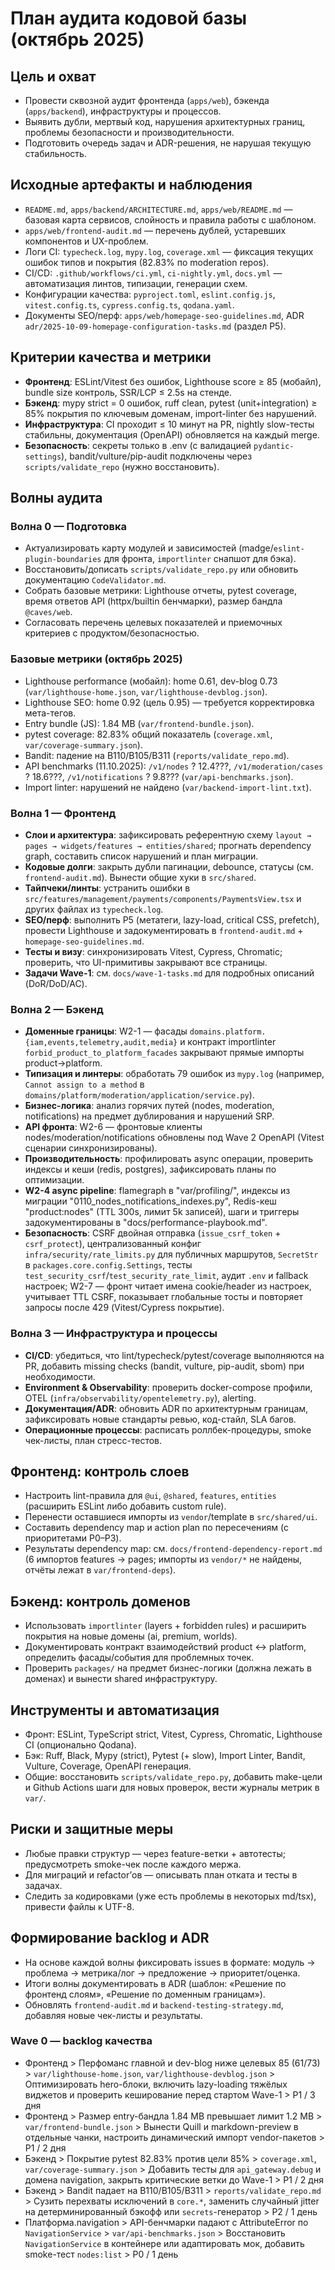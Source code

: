 ﻿# План аудита кодовой базы (октябрь 2025)

## Цель и охват
- Провести сквозной аудит фронтенда (`apps/web`), бэкенда (`apps/backend`), инфраструктуры и процессов.
- Выявить дубли, мертвый код, нарушения архитектурных границ, проблемы безопасности и производительности.
- Подготовить очередь задач и ADR-решения, не нарушая текущую стабильность.

## Исходные артефакты и наблюдения
- `README.md`, `apps/backend/ARCHITECTURE.md`, `apps/web/README.md` — базовая карта сервисов, слойность и правила работы с шаблоном.
- `apps/web/frontend-audit.md` — перечень дублей, устаревших компонентов и UX-проблем.
- Логи CI: `typecheck.log`, `mypy.log`, `coverage.xml` — фиксация текущих ошибок типов и покрытия (82.83% по moderation repos).
- CI/CD: `.github/workflows/ci.yml`, `ci-nightly.yml`, `docs.yml` — автоматизация линтов, типизации, генерации схем.
- Конфигурации качества: `pyproject.toml`, `eslint.config.js`, `vitest.config.ts`, `cypress.config.ts`, `qodana.yaml`.
- Документы SEO/перф: `apps/web/homepage-seo-guidelines.md`, ADR `adr/2025-10-09-homepage-configuration-tasks.md` (раздел P5).

## Критерии качества и метрики
- **Фронтенд**: ESLint/Vitest без ошибок, Lighthouse score ≥ 85 (мобайл), bundle size контроль, SSR/LCP ≤ 2.5s на стенде.
- **Бэкенд**: mypy strict = 0 ошибок, ruff clean, pytest (unit+integration) ≥ 85% покрытия по ключевым доменам, import-linter без нарушений.
- **Инфраструктура**: CI проходит ≤ 10 минут на PR, nightly slow-тесты стабильны, документация (OpenAPI) обновляется на каждый merge.
- **Безопасность**: секреты только в .env (с валидацией `pydantic-settings`), bandit/vulture/pip-audit подключены через `scripts/validate_repo` (нужно восстановить).

## Волны аудита
### Волна 0 — Подготовка
- Актуализировать карту модулей и зависимостей (madge/`eslint-plugin-boundaries` для фронта, `importlinter` снапшот для бэка).
- Восстановить/дописать `scripts/validate_repo.py` или обновить документацию `CodeValidator.md`.
- Собрать базовые метрики: Lighthouse отчеты, pytest coverage, время ответов API (httpx/builtin бенчмарки), размер бандла `@caves/web`.
- Согласовать перечень целевых показателей и приемочных критериев с продуктом/безопасностью.

### Базовые метрики (октябрь 2025)
- Lighthouse performance (мобайл): home 0.61, dev-blog 0.73 (`var/lighthouse-home.json`, `var/lighthouse-devblog.json`).
- Lighthouse SEO: home 0.92 (цель 0.95) — требуется корректировка мета-тегов.
- Entry bundle (JS): 1.84 MB (`var/frontend-bundle.json`).
- pytest coverage: 82.83% общий показатель (`coverage.xml`, `var/coverage-summary.json`).
- Bandit: падение на B110/B105/B311 (`reports/validate_repo.md`).
- API benchmarks (11.10.2025): `/v1/nodes` ? 12.4???, `/v1/moderation/cases` ? 18.6???, `/v1/notifications` ? 9.8??? (`var/api-benchmarks.json`).
- Import linter: нарушений не найдено (`var/backend-import-lint.txt`).
### Волна 1 — Фронтенд
- **Слои и архитектура**: зафиксировать референтную схему `layout → pages → widgets/features → entities/shared`; прогнать dependency graph, составить список нарушений и план миграции.
- **Кодовые долги**: закрыть дубли пагинации, debounce, статусы (см. `frontend-audit.md`). Вынести общие хуки в `src/shared`.
- **Тайпчеки/линты**: устранить ошибки в `src/features/management/payments/components/PaymentsView.tsx` и других файлах из `typecheck.log`.
- **SEO/перф**: выполнить P5 (метатеги, lazy-load, critical CSS, prefetch), провести Lighthouse и задокументировать в `frontend-audit.md` + `homepage-seo-guidelines.md`.
- **Тесты и визу**: синхронизировать Vitest, Cypress, Chromatic; проверить, что UI-примитивы закрывают все страницы.
- **Задачи Wave-1**: см. `docs/wave-1-tasks.md` для подробных описаний (DoR/DoD/AC).

### Волна 2 — Бэкенд
- **Доменные границы**: W2-1 — фасады `domains.platform.{iam,events,telemetry,audit,media}` и контракт importlinter `forbid_product_to_platform_facades` закрывают прямые импорты product→platform.
- **Типизация и линтеры**: обработать 79 ошибок из `mypy.log` (например, `Cannot assign to a method` в `domains/platform/moderation/application/service.py`).
- **Бизнес-логика**: анализ горячих путей (nodes, moderation, notifications) на предмет дублирования и нарушений SRP.
- **API фронта**: W2-6 — фронтовые клиенты nodes/moderation/notifications обновлены под Wave 2 OpenAPI (Vitest сценарии синхронизированы).
- **Производительность**: профилировать async операции, проверить индексы и кеши (redis, postgres), зафиксировать планы по оптимизации.
- **W2-4 async pipeline**: flamegraph в "var/profiling/", индексы из миграции "0110_nodes_notifications_indexes.py", Redis-кеш "product:nodes" (TTL 300s, лимит 5k записей), шаги и триггеры задокументированы в "docs/performance-playbook.md".
- **Безопасность**: CSRF двойная отправка (`issue_csrf_token` + `csrf_protect`), централизованный конфиг `infra/security/rate_limits.py` для публичных маршрутов, `SecretStr` в `packages.core.config.Settings`, тесты `test_security_csrf`/`test_security_rate_limit`, аудит `.env` и fallback настроек; W2-7 — фронт читает имена cookie/header из настроек, учитывает TTL CSRF, показывает глобальные тосты и повторяет запросы после 429 (Vitest/Cypress покрытие).

### Волна 3 — Инфраструктура и процессы
- **CI/CD**: убедиться, что lint/typecheck/pytest/coverage выполняются на PR, добавить missing checks (bandit, vulture, pip-audit, sbom) при необходимости.
- **Environment & Observability**: проверить docker-compose профили, OTEL (`infra/observability/opentelemetry.py`), alerting.
- **Документация/ADR**: обновить ADR по архитектурным границам, зафиксировать новые стандарты ревью, код-стайл, SLA багов.
- **Операционные процессы**: расписать роллбек-процедуры, smoke чек-листы, план стресс-тестов.

## Фронтенд: контроль слоев
- Настроить lint-правила для `@ui`, `@shared`, `features`, `entities` (расширить ESLint либо добавить custom rule).
- Перенести оставшиеся импорты из `vendor`/template в `src/shared/ui`.
- Составить dependency map и action plan по пересечениям (с приоритетами P0–P3).
- Результаты dependency map: см. `docs/frontend-dependency-report.md` (6 импортов features → pages; импорты из `vendor/*` не найдены, отчёты лежат в `var/frontend-deps`).

## Бэкенд: контроль доменов
- Использовать `importlinter` (layers + forbidden rules) и расширить покрытия на новые домены (ai, premium, worlds).
- Документировать контракт взаимодействий product ↔ platform, определить фасады/события для проблемных точек.
- Проверить `packages/` на предмет бизнес-логики (должна лежать в доменах) и вынести shared инфраструктуру.

## Инструменты и автоматизация
- Фронт: ESLint, TypeScript strict, Vitest, Cypress, Chromatic, Lighthouse CI (опционально Qodana).
- Бэк: Ruff, Black, Mypy (strict), Pytest (+ slow), Import Linter, Bandit, Vulture, Coverage, OpenAPI генерация.
- Общие: восстановить `scripts/validate_repo.py`, добавить make-цели и Github Actions шаги для новых проверок, вести журналы метрик в `var/`.

## Риски и защитные меры
- Любые правки структур — через feature-ветки + автотесты; предусмотреть smoke-чек после каждого мержа.
- Для миграций и refactor’ов — описывать план отката и тесты в задачах.
- Следить за кодировками (уже есть проблемы в некоторых md/tsx), привести файлы к UTF-8.

## Формирование backlog и ADR
- На основе каждой волны фиксировать issues в формате: модуль → проблема → метрика/лог → предложение → приоритет/оценка.
- Итоги волны документировать в ADR (шаблон: «Решение по фронтенд слоям», «Решение по доменным границам»).
- Обновлять `frontend-audit.md` и `backend-testing-strategy.md`, добавляя новые чек-листы и результаты.

### Wave 0 — backlog качества
- Фронтенд > Перфоманс главной и dev-blog ниже целевых 85 (61/73) > `var/lighthouse-home.json`, `var/lighthouse-devblog.json` > Оптимизировать hero-блоки, включить lazy-loading тяжёлых виджетов и проверить кеширование перед стартом Wave-1 > P1 / 3 дня
- Фронтенд > Размер entry-бандла 1.84 MB превышает лимит 1.2 MB > `var/frontend-bundle.json` > Вынести Quill и markdown-preview в отдельные чанки, настроить динамический импорт vendor-пакетов > P1 / 2 дня
- Бэкенд > Покрытие pytest 82.83% против цели 85% > `coverage.xml`, `var/coverage-summary.json` > Добавить тесты для `api_gateway.debug` и домена navigation, закрыть критические ветки до Wave-1 > P1 / 2 дня
- Бэкенд > Bandit падает на B110/B105/B311 > `reports/validate_repo.md` > Сузить перехваты исключений в `core.*`, заменить случайный jitter на детерминированный бэкофф или `secrets`-генератор > P2 / 1 день
- Платформа.navigation > API-бенчмарки падают с AttributeError по `NavigationService` > `var/api-benchmarks.json` > Восстановить `NavigationService` в контейнере или адаптировать мок, добавить smoke-тест `nodes:list` > P0 / 1 день



